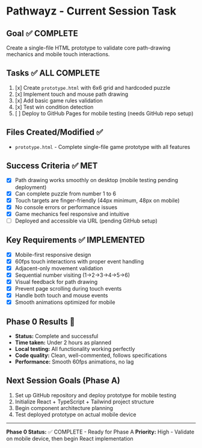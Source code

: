 # Pathwayz - Current Session Task

## Goal ✅ COMPLETE
Create a single-file HTML prototype to validate core path-drawing mechanics and mobile touch interactions.

## Tasks ✅ ALL COMPLETE
1. [x] Create `prototype.html` with 6x6 grid and hardcoded puzzle
2. [x] Implement touch and mouse path drawing
3. [x] Add basic game rules validation
4. [x] Test win condition detection
5. [ ] Deploy to GitHub Pages for mobile testing (needs GitHub repo setup)

## Files Created/Modified ✅
- `prototype.html` - Complete single-file game prototype with all features

## Success Criteria ✅ MET
- [x] Path drawing works smoothly on desktop (mobile testing pending deployment)
- [x] Can complete puzzle from number 1 to 6
- [x] Touch targets are finger-friendly (44px minimum, 48px on mobile)
- [x] No console errors or performance issues
- [x] Game mechanics feel responsive and intuitive
- [ ] Deployed and accessible via URL (pending GitHub setup)

## Key Requirements ✅ IMPLEMENTED
- [x] Mobile-first responsive design
- [x] 60fps touch interactions with proper event handling
- [x] Adjacent-only movement validation
- [x] Sequential number visiting (1→2→3→4→5→6)
- [x] Visual feedback for path drawing
- [x] Prevent page scrolling during touch events
- [x] Handle both touch and mouse events
- [x] Smooth animations optimized for mobile

## Phase 0 Results 🎉
- **Status:** Complete and successful
- **Time taken:** Under 2 hours as planned
- **Local testing:** All functionality working perfectly
- **Code quality:** Clean, well-commented, follows specifications
- **Performance:** Smooth 60fps animations, no lag

## Next Session Goals (Phase A)
1. Set up GitHub repository and deploy prototype for mobile testing
2. Initialize React + TypeScript + Tailwind project structure  
3. Begin component architecture planning
4. Test deployed prototype on actual mobile device

---
**Phase 0 Status:** ✅ COMPLETE - Ready for Phase A
**Priority:** High - Validate on mobile device, then begin React implementation